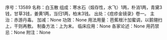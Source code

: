 序号：13589
名称：白玉散
组成：寒水石（煅存性，水飞）1两，朴消1两，青黛3钱，甘草3钱，姜黄1两，当归1两，柏末3钱。
出处：《痘疹金镜录》卷一。
主治：赤游丹毒。
加减：None
功效：None
用法用量：芭蕉根汁加蜜调，以鹅翎扫上，干则再敷。
制备方法：上为末。
临床应用：None
各家论述：None
用药禁忌：None
附注：None
